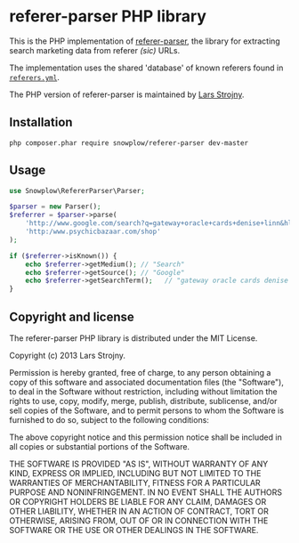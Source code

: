 # referer-parser PHP library

This is the PHP implementation of [referer-parser][referer-parser], the library for extracting search marketing data from referer _(sic)_ URLs.

The implementation uses the shared 'database' of known referers found in [`referers.yml`][referers-yml].

The PHP version of referer-parser is maintained by [Lars Strojny][lstrojny].

## Installation

```
php composer.phar require snowplow/referer-parser dev-master
```

## Usage

```php
use Snowplow\RefererParser\Parser;

$parser = new Parser();
$referrer = $parser->parse(
    'http://www.google.com/search?q=gateway+oracle+cards+denise+linn&hl=en&client=safari',
    'http:/www.psychicbazaar.com/shop'
);

if ($referrer->isKnown()) {
    echo $referrer->getMedium(); // "Search"
    echo $referrer->getSource(); // "Google"
    echo $referrer->getSearchTerm();   // "gateway oracle cards denise linn"
}
```

## Copyright and license

The referer-parser PHP library is distributed under the MIT License.

Copyright (c) 2013 Lars Strojny.

Permission is hereby granted, free of charge, to any person obtaining a copy
of this software and associated documentation files (the "Software"), to deal
in the Software without restriction, including without limitation the rights
to use, copy, modify, merge, publish, distribute, sublicense, and/or sell
copies of the Software, and to permit persons to whom the Software is
furnished to do so, subject to the following conditions:

The above copyright notice and this permission notice shall be included in
all copies or substantial portions of the Software.

THE SOFTWARE IS PROVIDED "AS IS", WITHOUT WARRANTY OF ANY KIND, EXPRESS OR
IMPLIED, INCLUDING BUT NOT LIMITED TO THE WARRANTIES OF MERCHANTABILITY,
FITNESS FOR A PARTICULAR PURPOSE AND NONINFRINGEMENT. IN NO EVENT SHALL THE
AUTHORS OR COPYRIGHT HOLDERS BE LIABLE FOR ANY CLAIM, DAMAGES OR OTHER
LIABILITY, WHETHER IN AN ACTION OF CONTRACT, TORT OR OTHERWISE, ARISING FROM,
OUT OF OR IN CONNECTION WITH THE SOFTWARE OR THE USE OR OTHER DEALINGS IN
THE SOFTWARE.

[referer-parser]: https://github.com/snowplow/referer-parser
[referers-yml]: https://github.com/snowplow/referer-parser/blob/master/resources/referers.yml

[lstrojny]: https://github.com/lstrojny
